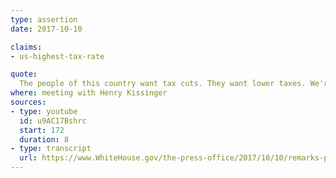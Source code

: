 ```yaml
---
type: assertion
date: 2017-10-10

claims:
- us-highest-tax-rate

quote:
  The people of this country want tax cuts. They want lower taxes. We're the highest-taxed nation in the world.
where: meeting with Henry Kissinger
sources:
- type: youtube
  id: u9AC17Bshrc
  start: 172
  duration: 8
- type: transcript
  url: https://www.WhiteHouse.gov/the-press-office/2017/10/10/remarks-president-trump-meeting-dr-henry-kissinger
---
```

